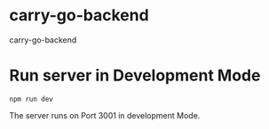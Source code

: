 # carry-go-backend
carry-go-backend


# Run server in Development Mode

`npm run dev`

The server runs on Port 3001 in development Mode.


